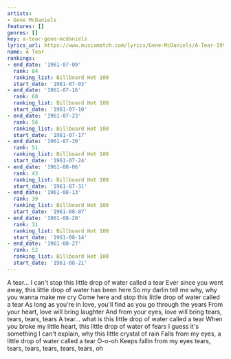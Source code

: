 ```yaml
---
artists:
- Gene McDaniels
features: []
genres: []
key: a-tear-gene-mcdaniels
lyrics_url: https://www.musixmatch.com/lyrics/Gene-McDaniels/A-Tear-1995-Digital-Remaster
name: A Tear
rankings:
- end_date: '1961-07-09'
  rank: 84
  ranking_list: Billboard Hot 100
  start_date: '1961-07-03'
- end_date: '1961-07-16'
  rank: 68
  ranking_list: Billboard Hot 100
  start_date: '1961-07-10'
- end_date: '1961-07-23'
  rank: 56
  ranking_list: Billboard Hot 100
  start_date: '1961-07-17'
- end_date: '1961-07-30'
  rank: 51
  ranking_list: Billboard Hot 100
  start_date: '1961-07-24'
- end_date: '1961-08-06'
  rank: 43
  ranking_list: Billboard Hot 100
  start_date: '1961-07-31'
- end_date: '1961-08-13'
  rank: 39
  ranking_list: Billboard Hot 100
  start_date: '1961-08-07'
- end_date: '1961-08-20'
  rank: 31
  ranking_list: Billboard Hot 100
  start_date: '1961-08-14'
- end_date: '1961-08-27'
  rank: 52
  ranking_list: Billboard Hot 100
  start_date: '1961-08-21'
---
```

A tear... I can't stop this little drop of water called a tear Ever since you went away, this little drop of water has been here
So my darlin tell me why, why you wanna make me cry
Come here and stop this little drop of water called a tear
As long as you're in love, you'll find as you go through the years
From your heart, love will bring laughter
And from your eyes, love will bring tears, tears, tears, tears
A tear... what is this little drop of water called a tear
When you broke my little heart, this little drop of water of fears
I guess it's something I can't explain, why this little crystal of rain
Falls from my eyes, a little drop of water called a tear
O-o-oh
Keeps fallin from my eyes tears, tears, tears, tears, tears, tears, oh
